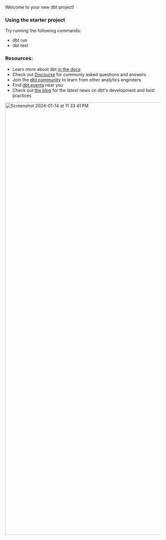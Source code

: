 Welcome to your new dbt project!

### Using the starter project

Try running the following commands:
- dbt run
- dbt test


### Resources:
- Learn more about dbt [in the docs](https://docs.getdbt.com/docs/introduction)
- Check out [Discourse](https://discourse.getdbt.com/) for commonly asked questions and answers
- Join the [dbt community](https://getdbt.com/community) to learn from other analytics engineers
- Find [dbt events](https://events.getdbt.com) near you
- Check out [the blog](https://blog.getdbt.com/) for the latest news on dbt's development and best practices
<img width="1399" alt="Screenshot 2024-01-14 at 11 33 41 PM" src="https://github.com/pawandataengineer/db-snowflake-traning/assets/155815168/97594358-7571-479e-b1c4-117d3d25a814">


